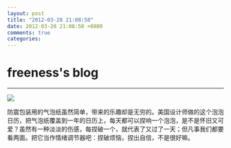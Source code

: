 ```yaml
---
layout: post
title: "2012-03-28 21:08:58"
date: 2012-03-28 21:08:58 +0800
comments: true
categories: 
---
```


# freeness's blog

----------

![](http://okqmqrbgo.bkt.clouddn.com/201203282108581.jpg)

>
防震包装用的气泡纸虽然简单，带来的乐趣却是无穷的。美国设计师做的这个泡泡日历，把气泡纸覆盖到一年的日历上，每天都可以捏响一个泡泡，是不是怀旧又可爱？虽然有一种淡淡的伤感，每捏破一个，就代表了又过了一天；但凡事我们都要看两面。把它当作情绪调节器吧：捏破烦恼，捏出自信，不是很好嘛。